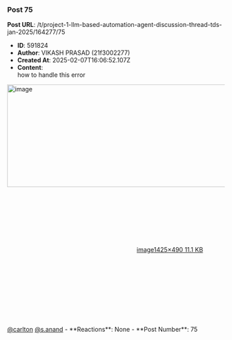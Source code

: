 ### Post 75
**Post URL**: /t/project-1-llm-based-automation-agent-discussion-thread-tds-jan-2025/164277/75
- **ID**: 591824
- **Author**: VIKASH PRASAD (21f3002277)
- **Created At**: 2025-02-07T16:06:52.107Z
- **Content**:  
  how to handle this error<br>
<div class="lightbox-wrapper"><a class="lightbox" href="https://europe1.discourse-cdn.com/flex013/uploads/iitm/original/3X/c/b/cb2aa2c67034917f4e124243281661285cbe26a6.png" data-download-href="/uploads/short-url/sZigWPfeWhRLDPlQWlHX2QUBClw.png?dl=1" title="image" rel="noopener nofollow ugc"><img src="https://europe1.discourse-cdn.com/flex013/uploads/iitm/original/3X/c/b/cb2aa2c67034917f4e124243281661285cbe26a6.png" alt="image" data-base62-sha1="sZigWPfeWhRLDPlQWlHX2QUBClw" width="690" height="237" data-dominant-color="1B1A1B"><div class="meta"><svg class="fa d-icon d-icon-far-image svg-icon" aria-hidden="true"><use href="#far-image"></use></svg><span class="filename">image</span><span class="informations">1425×490 11.1 KB</span><svg class="fa d-icon d-icon-discourse-expand svg-icon" aria-hidden="true"><use href="#discourse-expand"></use></svg></div></a></div><br>
<a class="mention" href="/u/carlton">@carlton</a> <a class="mention" href="/u/s.anand">@s.anand</a>
- **Reactions**: None
- **Post Number**: 75

